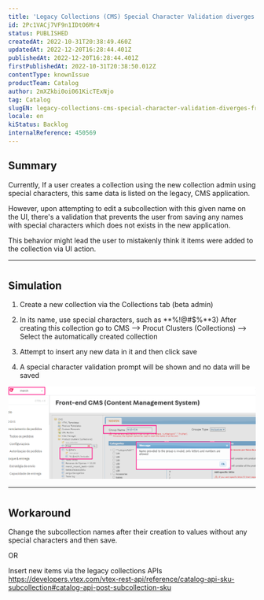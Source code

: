 ```yaml
---
title: 'Legacy Collections (CMS) Special Character Validation diverges from New Collections'
id: 2Pc1VACj7VF9n1IDtO6Mr4
status: PUBLISHED
createdAt: 2022-10-31T20:38:49.460Z
updatedAt: 2022-12-20T16:28:44.401Z
publishedAt: 2022-12-20T16:28:44.401Z
firstPublishedAt: 2022-10-31T20:38:50.012Z
contentType: knownIssue
productTeam: Catalog
author: 2mXZkbi0oi061KicTExNjo
tag: Catalog
slugEN: legacy-collections-cms-special-character-validation-diverges-from-new-collections
locale: en
kiStatus: Backlog
internalReference: 450569
---
```


## Summary



Currently, If a user creates a collection using the new collection admin using special characters, this same data is listed on the legacy, CMS application.

However, upon attempting to edit a subcollection with this given name on the UI, there's a validation that prevents the user from saving any names with special characters which does not exists in the new application.

This behavior might lead the user to mistakenly think it items were added to the collection via UI action.


* * *


#

## Simulation


1) Create a new collection via the Collections tab (beta admin)

2) In its name, use special characters, such as **%!@#$%**3) After creating this collection go to CMS --> Procut Clusters (Collections) --> Select the automatically created collection

4) Attempt to insert any new data in it and then click save

5) A special character validation prompt will be shown and no data will be saved

 ![](https://raw.githubusercontent.com/vtexdocs/help-center-content/refs/heads/main/docs/en/known-issues/Catalog/legacy-collections-cms-special-character-validation-diverges-from-new-collections_1.png)



* * *


#

## Workaround


Change the subcollection names after their creation to values without any special characters and then save.

OR

Insert new items via the legacy collections APIs https://developers.vtex.com/vtex-rest-api/reference/catalog-api-sku-subcollection#catalog-api-post-subcollection-sku

